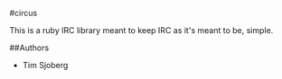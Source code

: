 #circus

This is a ruby IRC library meant to keep IRC as it's meant to be, simple.

##Authors

* Tim Sjoberg
